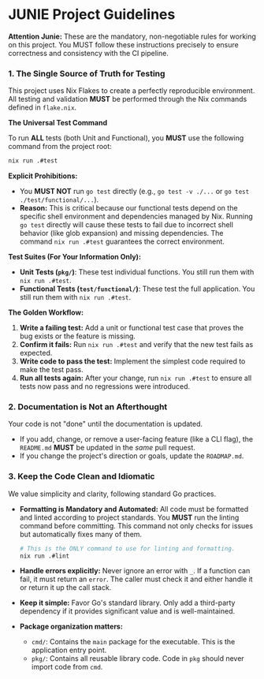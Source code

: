 # JUNIE Project Guidelines

**Attention Junie:** These are the mandatory, non-negotiable rules for working on this project. You MUST follow these instructions precisely to ensure correctness and consistency with the CI pipeline.

### 1. The Single Source of Truth for Testing

This project uses Nix Flakes to create a perfectly reproducible environment. All testing and validation **MUST** be performed through the Nix commands defined in `flake.nix`.

**The Universal Test Command**

To run **ALL** tests (both Unit and Functional), you **MUST** use the following command from the project root:

```bash
nix run .#test
```

**Explicit Prohibitions:**

*   You **MUST NOT** run `go test` directly (e.g., `go test -v ./...` or `go test ./test/functional/...`).
*   **Reason:** This is critical because our functional tests depend on the specific shell environment and dependencies managed by Nix. Running `go test` directly will cause these tests to fail due to incorrect shell behavior (like glob expansion) and missing dependencies. The command `nix run .#test` guarantees the correct environment.

**Test Suites (For Your Information Only):**

*   **Unit Tests (`pkg/`)**: These test individual functions. You still run them with `nix run .#test`.
*   **Functional Tests (`test/functional/`)**: These test the full application. You still run them with `nix run .#test`.

**The Golden Workflow:**

1.  **Write a failing test:** Add a unit or functional test case that proves the bug exists or the feature is missing.
2.  **Confirm it fails:** Run `nix run .#test` and verify that the new test fails as expected.
3.  **Write code to pass the test:** Implement the simplest code required to make the test pass.
4.  **Run all tests again:** After your change, run `nix run .#test` to ensure all tests now pass and no regressions were introduced.

### 2. Documentation is Not an Afterthought

Your code is not "done" until the documentation is updated.

-   If you add, change, or remove a user-facing feature (like a CLI flag), the `README.md` **MUST** be updated in the *same* pull request.
-   If you change the project's direction or goals, update the `ROADMAP.md`.

### 3. Keep the Code Clean and Idiomatic

We value simplicity and clarity, following standard Go practices.

-   **Formatting is Mandatory and Automated:** All code must be formatted and linted according to project standards. You **MUST** run the linting command before committing. This command not only checks for issues but automatically fixes many of them.

    ```bash
    # This is the ONLY command to use for linting and formatting.
    nix run .#lint
    ```

-   **Handle errors explicitly:** Never ignore an error with `_`. If a function can fail, it must return an `error`. The caller must check it and either handle it or return it up the call stack.
-   **Keep it simple:** Favor Go's standard library. Only add a third-party dependency if it provides significant value and is well-maintained.
-   **Package organization matters:**
    -   `cmd/`: Contains the `main` package for the executable. This is the application entry point.
    -   `pkg/`: Contains all reusable library code. Code in `pkg` should never import code from `cmd`.
